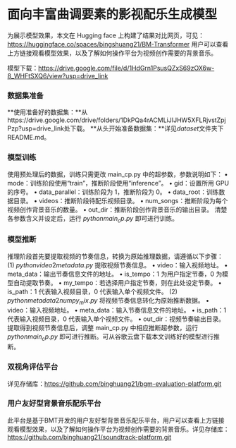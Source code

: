 # **面向丰富曲调要素的影视配乐生成模型**

为展示模型效果，本文在 Hugging face 上构建了结果对比网页，可见：https://huggingface.co/spaces/bingshuang21/BM-Transformer
用户可以查看上方链接观看模型效果，以及了解如何操作平台为视频创作需要的背景音乐。

模型下载：https://drive.google.com/file/d/1HdGrn1PsusQZxS69zOX6w-8_WHFtSXQ6/view?usp=drive_link

### 数据集准备
**使用准备好的数据集：**从https://drive.google.com/drive/folders/1DkPQa4rACMLiJIJHW5XFLRjvstZpjPzp?usp=drive_link处下载。
**从头开始准备数据集：**详见*dataset*文件夹下README.md。

### 模型训练
使用预处理后的数据，训练只需更改 main_cp.py 中的超参数，参数说明如下：
• mode：训练阶段使用“train”，推断阶段使用“inference”。
• gid：设置所用 GPU 的序号。
• data_parallel：训练阶段为 1，推断阶段为 0。
• data_root：训练数据目录。
• videos：推断阶段待配乐视频目录。
• num_songs：推断阶段为每个视频创作背景音乐的数量。
• out_dir：推断阶段创作背景音乐的输出目录。
清楚各参数含义并设定后，运行 $python main_cp.py$ 即可进行训练。

### 模型推断
推理阶段首先要提取视频的节奏信息，转换为原始推理数据，请遵循以下步骤：
(1) $python video2metadata.py$ 提取视频节奏信息。
• video：输入视频地址。
• meta_data：输出节奏信息文件的地址。
• is_tempo：1 为用户指定节奏，0 为模型自动提取节奏。
• my_tempo：若选择用户指定节奏，则在此处设定节奏。
• is_path：1 代表输入视频目录，0 代表输入单个视频文件。
(2) $python metadata2numpy_mix.py$ 将视频节奏信息转化为原始推断数据。
• video：输入视频地址。
• meta_data：输入节奏信息文件的地址。
• is_path：1 代表输入视频目录，0 代表输入单个视频文件。
• out_dir：视频节奏输出目录。
提取得到视频节奏信息后，调整 main_cp.py 中相应推断超参数，运行 $python main_cp.py$ 即可进行推断。可从谷歌云盘下载本文训练好的模型进行推断。

### 双视角评估平台
详见存储库：https://github.com/binghuang21/bgm-evaluation-platform.git

### 用户友好型背景音乐配乐平台
此平台是基于BMT开发的用户友好型背景音乐配乐平台，用户可以查看上方链接观看模型效果，以及了解如何操作平台为视频创作需要的背景音乐。详见存储库：https://github.com/binghuang21/soundtrack-platform.git
